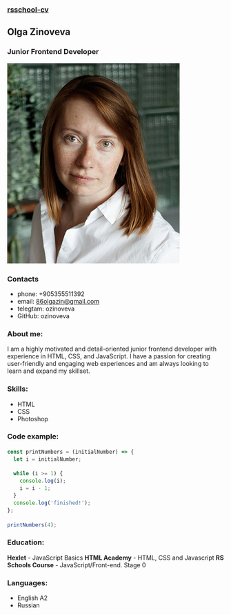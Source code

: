 ### [rsschool-cv](https://ozinoveva.github.io/rsschool-cv/cv)

## Olga Zinoveva

### Junior Frontend Developer

![photo](./IMG_23381.jpg)

### Contacts

- phone: +905355511392
- email: 86olgazin@gmail.com
- telegtam: ozinoveva
- GitHub: ozinoveva

### About me:

I am a highly motivated and detail-oriented junior frontend developer with experience in HTML, CSS, and JavaScript. I have a passion for creating user-friendly and engaging web experiences and am always looking to learn and expand my skillset.

### Skills:

- HTML
- CSS
- Photoshop

### Code example:

```JavaScript
const printNumbers = (initialNumber) => {
  let i = initialNumber;

  while (i >= 1) {
    console.log(i);
    i = i - 1;
  }
  console.log('finished!');
};

printNumbers(4);
```

### Education:

**Hexlet** - JavaScript Basics
**HTML Academy** - HTML, CSS and Javascript
**RS Schools Course** - JavaScript/Front-end. Stage 0

### Languages:

- English A2
- Russian
